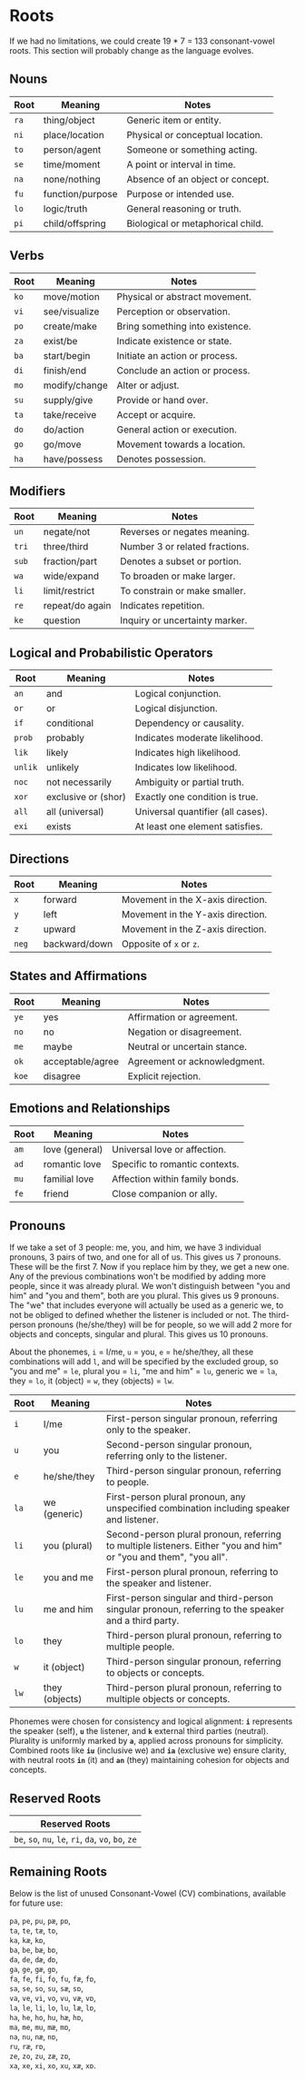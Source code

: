 # Roots

If we had no limitations, we could create 19 * 7 = 133 consonant-vowel roots. This section will probably change as the language evolves.

## Nouns
| **Root** | **Meaning**       | **Notes**                          |
|----------|-------------------|------------------------------------|
| `ra`     | thing/object      | Generic item or entity.           |
| `ni`     | place/location    | Physical or conceptual location.  |
| `to`     | person/agent      | Someone or something acting.      |
| `se`     | time/moment       | A point or interval in time.       |
| `na`     | none/nothing      | Absence of an object or concept.  |
| `fu`     | function/purpose  | Purpose or intended use.          |
| `lo`     | logic/truth       | General reasoning or truth.       |
| `pi`     | child/offspring   | Biological or metaphorical child. |

## Verbs
| **Root** | **Meaning**       | **Notes**                          |
|----------|-------------------|------------------------------------|
| `ko`     | move/motion       | Physical or abstract movement.    |
| `vi`     | see/visualize     | Perception or observation.        |
| `po`     | create/make       | Bring something into existence.   |
| `za`     | exist/be          | Indicate existence or state.      |
| `ba`     | start/begin       | Initiate an action or process.    |
| `di`     | finish/end        | Conclude an action or process.    |
| `mo`     | modify/change     | Alter or adjust.                  |
| `su`     | supply/give       | Provide or hand over.             |
| `ta`     | take/receive      | Accept or acquire.                |
| `do`     | do/action         | General action or execution.      |
| `go`     | go/move           | Movement towards a location.      |
| `ha`     | have/possess      | Denotes possession.               |

## Modifiers
| **Root** | **Meaning**       | **Notes**                          |
|----------|-------------------|------------------------------------|
| `un`     | negate/not        | Reverses or negates meaning.      |
| `tri`    | three/third       | Number 3 or related fractions.    |
| `sub`    | fraction/part     | Denotes a subset or portion.      |
| `wa`     | wide/expand       | To broaden or make larger.        |
| `li`     | limit/restrict    | To constrain or make smaller.     |
| `re`     | repeat/do again   | Indicates repetition.             |
| `ke`     | question          | Inquiry or uncertainty marker.    |

## Logical and Probabilistic Operators
| **Root** | **Meaning**       | **Notes**                          |
|----------|-------------------|------------------------------------|
| `an`     | and               | Logical conjunction.              |
| `or`     | or                | Logical disjunction.              |
| `if`     | conditional       | Dependency or causality.          |
| `prob`   | probably          | Indicates moderate likelihood.    |
| `lik`    | likely            | Indicates high likelihood.        |
| `unlik`  | unlikely          | Indicates low likelihood.         |
| `noc`    | not necessarily   | Ambiguity or partial truth.        |
| `xor`    | exclusive or (shor) | Exactly one condition is true.    |
| `all`    | all (universal)   | Universal quantifier (all cases). |
| `exi`    | exists            | At least one element satisfies.   |

## Directions
| **Root** | **Meaning**       | **Notes**                          |
|----------|-------------------|------------------------------------|
| `x`      | forward           | Movement in the X-axis direction. |
| `y`      | left              | Movement in the Y-axis direction. |
| `z`      | upward            | Movement in the Z-axis direction. |
| `neg`    | backward/down     | Opposite of `x` or `z`.           |

## States and Affirmations
| **Root** | **Meaning**       | **Notes**                          |
|----------|-------------------|------------------------------------|
| `ye`     | yes               | Affirmation or agreement.         |
| `no`     | no                | Negation or disagreement.         |
| `me`     | maybe             | Neutral or uncertain stance.      |
| `ok`     | acceptable/agree  | Agreement or acknowledgment.      |
| `koe`    | disagree          | Explicit rejection.               |

## Emotions and Relationships
| **Root** | **Meaning**       | **Notes**                          |
|----------|-------------------|------------------------------------|
| `am`     | love (general)    | Universal love or affection.      |
| `ad`     | romantic love     | Specific to romantic contexts.    |
| `mu`     | familial love     | Affection within family bonds.    |
| `fe`     | friend            | Close companion or ally.          |

## Pronouns
If we take a set of 3 people: me, you, and him, we have 3 individual pronouns, 3 pairs of two, and one for all of us. This gives us 7 pronouns. These will be the first 7. Now if you replace him by they, we get a new one. Any of the previous combinations won't be modified by adding more people, since it was already plural. We won't distinguish between "you and him" and "you and them", both are you plural. This gives us 9 pronouns. The "we" that includes everyone will actually be used as a generic we, to not be obliged to defined whether the listener is included or not. The third-person pronouns (he/she/they) will be for people, so we will add 2 more for objects and concepts, singular and plural. This gives us 10 pronouns.

About the phonemes, `i` = I/me, `u` = you, `e` = he/she/they, all these combinations will add `l`, and will be specified by the excluded group, so "you and me" = `le`, plural you = `li`, "me and him" = `lu`, generic we = `la`, they = `lo`, it (object) = `w`, they (objects) = `lw`.

| **Root** | **Meaning**       | **Notes**                                                       |
|----------|-------------------|-----------------------------------------------------------------|
| `i`      | I/me              | First-person singular pronoun, referring only to the speaker.  |
| `u`      | you               | Second-person singular pronoun, referring only to the listener.|
| `e`      | he/she/they       | Third-person singular pronoun, referring to people.            |
| `la`     | we (generic)      | First-person plural pronoun, any unspecified combination including speaker and listener. |
| `li`     | you (plural)      | Second-person plural pronoun, referring to multiple listeners. Either "you and him" or "you and them", "you all". |
| `le`     | you and me        | First-person plural pronoun, referring to the speaker and listener. |
| `lu`     | me and him        | First-person singular and third-person singular pronoun, referring to the speaker and a third party. |
| `lo`     | they              | Third-person plural pronoun, referring to multiple people.     |
| `w`      | it (object)       | Third-person singular pronoun, referring to objects or concepts. |
| `lw`     | they (objects)    | Third-person plural pronoun, referring to multiple objects or concepts. |

Phonemes were chosen for consistency and logical alignment: **`i`** represents the speaker (self), **`u`** the listener, and **`k`** external third parties (neutral). Plurality is uniformly marked by **`a`**, applied across pronouns for simplicity. Combined roots like **`iu`** (inclusive we) and **`ia`** (exclusive we) ensure clarity, with neutral roots **`in`** (it) and **`an`** (they) maintaining cohesion for objects and concepts.

## Reserved Roots
| **Reserved Roots** |
|---------------------|
| `be`, `so`, `nu`, `le`, `ri`, `da`, `vo`, `bo`, `ze` |

## Remaining Roots
Below is the list of unused Consonant-Vowel (CV) combinations, available for future use:

`pa`, `pe`, `pu`, `pæ`, `pɒ`,  
`ta`, `te`, `tæ`, `tɒ`,  
`ka`, `kæ`, `kɒ`,  
`ba`, `be`, `bæ`, `bɒ`,  
`da`, `de`, `dæ`, `dɒ`,  
`ga`, `ge`, `gæ`, `gɒ`,  
`fa`, `fe`, `fi`, `fo`, `fu`, `fæ`, `fɒ`,  
`sa`, `se`, `so`, `su`, `sæ`, `sɒ`,  
`va`, `ve`, `vi`, `vo`, `vu`, `væ`, `vɒ`,  
`la`, `le`, `li`, `lo`, `lu`, `læ`, `lɒ`,  
`ha`, `he`, `ho`, `hu`, `hæ`, `hɒ`,  
`ma`, `me`, `mu`, `mæ`, `mɒ`,  
`na`, `nu`, `næ`, `nɒ`,  
`ru`, `ræ`, `rɒ`,  
`ze`, `zo`, `zu`, `zæ`, `zɒ`,  
`xa`, `xe`, `xi`, `xo`, `xu`, `xæ`, `xɒ`.
